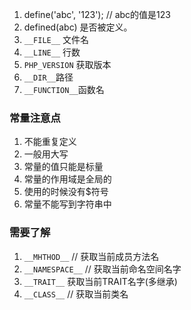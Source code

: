 1. define('abc', '123'); // abc的值是123
2. defined(abc) 是否被定义。
3. `__FILE__` 文件名
4. `__LINE__` 行数
5. `PHP_VERSION` 获取版本
6. `__DIR__`路径
7. `__FUNCTION__`函数名

### 常量注意点
1. 不能重复定义
2. 一般用大写
3. 常量的值只能是标量
4. 常量的作用域是全局的
5. 使用的时候没有$符号
6. 常量不能写到字符串中

### 需要了解
1. `__MHTHOD__` // 获取当前成员方法名
2. `__NAMESPACE__` // 获取当前命名空间名字
3. `__TRAIT__` 获取当前TRAIT名字(多继承)
4. `__CLASS__` // 获取当前类名    